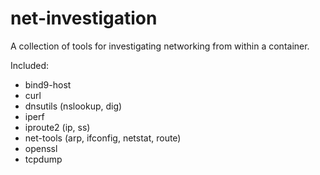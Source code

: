 # net-investigation

A collection of tools for investigating networking from within a container.

Included:

 - bind9-host
 - curl
 - dnsutils (nslookup, dig)
 - iperf
 - iproute2 (ip, ss)
 - net-tools (arp, ifconfig, netstat, route)
 - openssl
 - tcpdump
